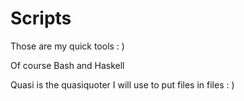 Scripts
=======

Those are my quick tools : )

Of course Bash and Haskell

Quasi is the quasiquoter I will use to put files in files : )
